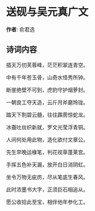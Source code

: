 # 送砚与吴元真广文

**作者**: 俞君选

## 诗词内容

插天万仞芙蓉峰，茫茫积翠连青空。

中有千年苍玉骨，山奇水怪秀所钟。

断崖绝壁不可到，虎豹守护烟萝封。

一朝良工夺天造，云斤月斧磨玲珑。

踏天下割碧云髓，往往霹雳惊蛇龙。

冰蚕吐丝织新就，罗文光莹浮青铜。

人间何处用此物，造化欲付文章公。

先生早晚运椽笔，判花视草蓬莱宫。

手挥五色补天漏，放开白日消阴虹。

坐令万物无疵疠，尽从笔底生春风。

此时浓墨书大字，正须巨石相追从。

愿公收拾此至宝，相伴他年参化工。

